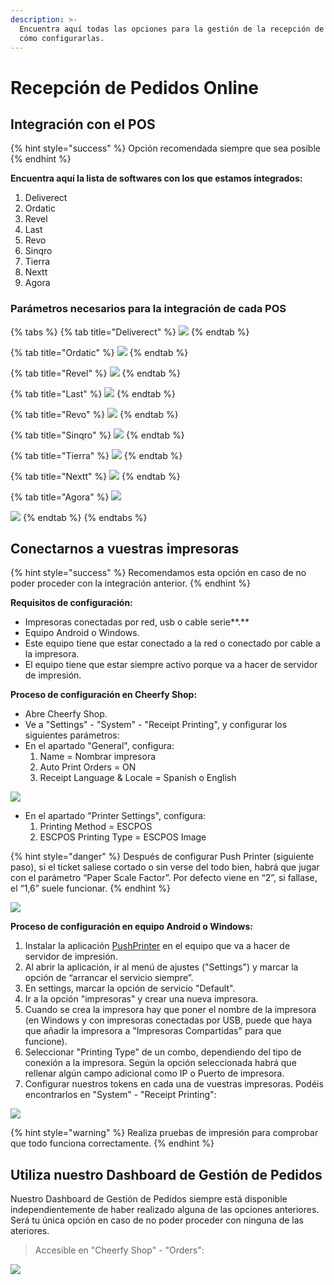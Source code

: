 ```yaml
---
description: >-
  Encuentra aquí todas las opciones para la gestión de la recepción de pedidos y
  cómo configurarlas.
---
```


# Recepción de Pedidos Online

## Integración con el POS

{% hint style="success" %}
Opción recomendada siempre que sea posible
{% endhint %}

**Encuentra aquí la lista de softwares con los que estamos integrados:**

1. Deliverect
2. Ordatic
3. Revel
4. Last
5. Revo
6. Sinqro
7. Tierra
8. Nextt
9. Agora

### Parámetros necesarios para la integración de cada POS

{% tabs %}
{% tab title="Deliverect" %}
![](../.gitbook/assets/image%20%2811%29.png)
{% endtab %}

{% tab title="Ordatic" %}
![](../.gitbook/assets/image%20%2812%29.png)
{% endtab %}

{% tab title="Revel" %}
![](../.gitbook/assets/image%20%2817%29.png)
{% endtab %}

{% tab title="Last" %}
![](../.gitbook/assets/image%20%2820%29.png)
{% endtab %}

{% tab title="Revo" %}
![](../.gitbook/assets/image%20%2813%29.png)
{% endtab %}

{% tab title="Sinqro" %}
![](../.gitbook/assets/image%20%2818%29.png)
{% endtab %}

{% tab title="Tierra" %}
![](../.gitbook/assets/image%20%2821%29.png)
{% endtab %}

{% tab title="Nextt" %}
![](../.gitbook/assets/image%20%2814%29.png)
{% endtab %}

{% tab title="Agora" %}
![](../.gitbook/assets/image%20%2810%29.png)

![](../.gitbook/assets/image%20%2816%29.png)
{% endtab %}
{% endtabs %}

## Conectarnos a vuestras impresoras

{% hint style="success" %}
Recomendamos esta opción en caso de no poder proceder con la integración anterior.
{% endhint %}

**Requisitos de configuración:**

* Impresoras conectadas por red, usb o cable serie**.**
* Equipo Android o Windows.
* Este equipo tiene que estar conectado a la red o conectado por cable a la impresora. 
* El equipo tiene que estar siempre activo porque va a hacer de servidor de impresión.

**Proceso de configuración en Cheerfy Shop:**

* Abre Cheerfy Shop.
* Ve a "Settings" - "System" - "Receipt Printing", y configurar los siguientes parámetros:
* En el apartado "General", configura:
  1. Name = Nombrar impresora
  2. Auto Print Orders = ON
  3. Receipt Language & Locale = Spanish o English

![](../.gitbook/assets/image%20%2842%29.png)

* En el apartado "Printer Settings", configura:
  1. Printing Method = ESCPOS
  2. ESCPOS Printing Type = ESCPOS Image

{% hint style="danger" %}
Después de configurar Push Printer \(siguiente paso\), si el ticket saliese cortado o sin verse del todo bien, habrá que jugar con el parámetro “Paper Scale Factor”. Por defecto viene en “2”, si fallase, el “1,6” suele funcionar.
{% endhint %}

![](../.gitbook/assets/image%20%2841%29.png)

**Proceso de configuración en equipo Android o Windows:**

1. Instalar la aplicación [PushPrinter](https://t.sidekickopen80.com/s1t/c/5/f18dQhb0S7lM8dDMPbW2n0x6l2B9nMJN7t5X-FfhMynW2z8MG-8qlTmnW56dR0l4tbXZv102?te=W3R5hFj4cm2zwW45W42x45TQMlW4fGCmn3Fbt5S0&si=7000000002009724&pi=232c4efc-392a-4384-f408-610d3d88b369) en el equipo que va a hacer de servidor de impresión.
2. Al abrir la aplicación, ir al menú de ajustes \("Settings"\) y marcar la opción de “arrancar el servicio siempre”.
3. En settings, marcar la opción de servicio "Default".
4. Ir a la opción "impresoras" y crear una nueva impresora.
5. Cuando se crea la impresora hay que poner el nombre de la impresora \(en Windows y con impresoras conectadas por USB, puede que haya que añadir la impresora a "Impresoras Compartidas" para que funcione\).
6. Seleccionar "Printing Type" de un combo, dependiendo del tipo de conexión a la impresora. Según la opción seleccionada habrá que rellenar algún campo adicional como IP o Puerto de impresora.
7. Configurar nuestros tokens en cada una de vuestras impresoras. Podéis encontrarlos en "System" - "Receipt Printing":

![](../.gitbook/assets/image%20%2838%29.png)

{% hint style="warning" %}
Realiza pruebas de impresión para comprobar que todo funciona correctamente.
{% endhint %}

## Utiliza nuestro Dashboard de Gestión de Pedidos

Nuestro Dashboard de Gestión de Pedidos siempre está disponible independientemente de haber realizado alguna de las opciones anteriores. Será tu única opción en caso de no poder proceder con ninguna de las ateriores.

> Accesible en "Cheerfy Shop" - "Orders":

![](../.gitbook/assets/image%20%2829%29.png)


